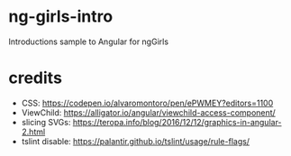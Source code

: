 # ng-girls-intro
Introductions sample to Angular for ngGirls





# credits
* CSS: https://codepen.io/alvaromontoro/pen/ePWMEY?editors=1100
* ViewChild: https://alligator.io/angular/viewchild-access-component/
* slicing SVGs:  https://teropa.info/blog/2016/12/12/graphics-in-angular-2.html
* tslint disable: https://palantir.github.io/tslint/usage/rule-flags/